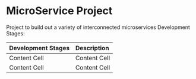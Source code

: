 # MicroService Project
 Project to build out a variety of interconnected microservices
 Development Stages:

 Development Stages | Description
| :--- | :---
Content Cell  | Content Cell
Content Cell  | Content Cell
 
